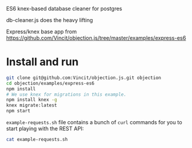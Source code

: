 ES6 knex-based database cleaner for postgres

db-cleaner.js does the heavy lifting

Express/knex base app from https://github.com/Vincit/objection.js/tree/master/examples/express-es6

# Install and run

```sh
git clone git@github.com:Vincit/objection.js.git objection
cd objection/examples/express-es6
npm install
# We use knex for migrations in this example.
npm install knex -g
knex migrate:latest
npm start
```

`example-requests.sh` file contains a bunch of `curl` commands for you to start playing with the REST API:

```sh
cat example-requests.sh
```

